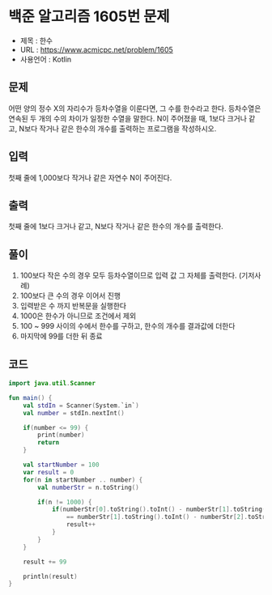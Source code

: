 # 백준 알고리즘 1605번 문제
* 제목 : 한수
* URL : https://www.acmicpc.net/problem/1605  
* 사용언어 : Kotlin

## 문제  
어떤 양의 정수 X의 자리수가 등차수열을 이룬다면, 그 수를 한수라고 한다. 등차수열은 연속된 두 개의 수의 차이가 일정한 수열을 말한다. N이 주어졌을 때, 1보다 크거나 같고, N보다 작거나 같은 한수의 개수를 출력하는 프로그램을 작성하시오. 

## 입력
첫째 줄에 1,000보다 작거나 같은 자연수 N이 주어진다.

## 출력
첫째 줄에 1보다 크거나 같고, N보다 작거나 같은 한수의 개수를 출력한다.

## 풀이
1) 100보다 작은 수의 경우 모두 등차수열이므로 입력 값 그 자체를 출력한다. (기저사례)
2) 100보다 큰 수의 경우 이어서 진행
3) 입력받은 수 까지 반복문을 실행한다
4) 1000은 한수가 아니므로 조건에서 제외
5) 100 ~ 999 사이의 수에서 한수를 구하고, 한수의 개수를 결과값에 더한다
6) 마지막에 99를 더한 뒤 종료

## 코드 
```kotlin
import java.util.Scanner

fun main() {
    val stdIn = Scanner(System.`in`)
    val number = stdIn.nextInt()

    if(number <= 99) {
        print(number)
        return
    }

    val startNumber = 100
    var result = 0
    for(n in startNumber .. number) {
        val numberStr = n.toString()

        if(n != 1000) {
            if(numberStr[0].toString().toInt() - numberStr[1].toString().toInt()
                == numberStr[1].toString().toInt() - numberStr[2].toString().toInt()) {
                result++
            }
        }
    }

    result += 99

    println(result)
}
```